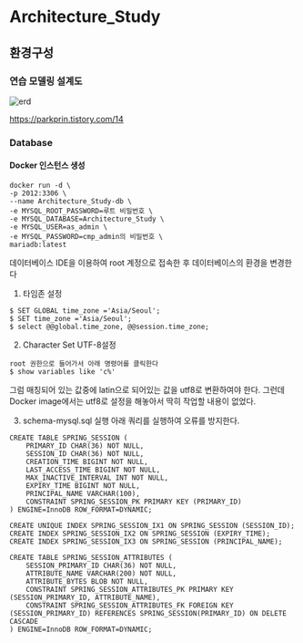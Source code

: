 # Architecture_Study

## 환경구성

### 연습 모델링 설계도

![erd](https://img1.daumcdn.net/thumb/R1280x0/?scode=mtistory2&fname=https%3A%2F%2Fblog.kakaocdn.net%2Fdn%2FbXSdTF%2FbtqWWtYW8Ee%2FdQqEkjWJJmzqfZykLvaZaK%2Ftfile.svg)

https://parkprin.tistory.com/14

### Database

#### Docker 인스턴스 생성
```
docker run -d \
-p 2012:3306 \
--name Architecture_Study-db \
-e MYSQL_ROOT_PASSWORD=루트 비밀번호 \
-e MYSQL_DATABASE=Architecture_Study \
-e MYSQL_USER=as_admin \
-e MYSQL_PASSWORD=cmp_admin의 비밀번호 \
mariadb:latest
```

데이터베이스 IDE을 이용하여 root 계정으로 접속한 후 데이터베이스의 환경을 변경한다
1) 타임존 설정
```
$ SET GLOBAL time_zone ='Asia/Seoul';
$ SET time_zone ='Asia/Seoul';
$ select @@global.time_zone, @@session.time_zone;
```

2) Character Set UTF-8설정


```
root 권한으로 들어가서 아래 명령어를 클릭한다
$ show variables like 'c%'
```

그럼 매칭되어 있는 값중에 latin으로 되어있는 값을 utf8로 변환하여야 한다.
그런데 Docker image에서는 utf8로 설정을 해놓아서 딱히 작업할 내용이 없었다.

3) schema-mysql.sql 실행
아래 쿼리를 실행하여 오류를 방지한다.
```
CREATE TABLE SPRING_SESSION (
	PRIMARY_ID CHAR(36) NOT NULL,
	SESSION_ID CHAR(36) NOT NULL,
	CREATION_TIME BIGINT NOT NULL,
	LAST_ACCESS_TIME BIGINT NOT NULL,
	MAX_INACTIVE_INTERVAL INT NOT NULL,
	EXPIRY_TIME BIGINT NOT NULL,
	PRINCIPAL_NAME VARCHAR(100),
	CONSTRAINT SPRING_SESSION_PK PRIMARY KEY (PRIMARY_ID)
) ENGINE=InnoDB ROW_FORMAT=DYNAMIC;

CREATE UNIQUE INDEX SPRING_SESSION_IX1 ON SPRING_SESSION (SESSION_ID);
CREATE INDEX SPRING_SESSION_IX2 ON SPRING_SESSION (EXPIRY_TIME);
CREATE INDEX SPRING_SESSION_IX3 ON SPRING_SESSION (PRINCIPAL_NAME);

CREATE TABLE SPRING_SESSION_ATTRIBUTES (
	SESSION_PRIMARY_ID CHAR(36) NOT NULL,
	ATTRIBUTE_NAME VARCHAR(200) NOT NULL,
	ATTRIBUTE_BYTES BLOB NOT NULL,
	CONSTRAINT SPRING_SESSION_ATTRIBUTES_PK PRIMARY KEY (SESSION_PRIMARY_ID, ATTRIBUTE_NAME),
	CONSTRAINT SPRING_SESSION_ATTRIBUTES_FK FOREIGN KEY (SESSION_PRIMARY_ID) REFERENCES SPRING_SESSION(PRIMARY_ID) ON DELETE CASCADE
) ENGINE=InnoDB ROW_FORMAT=DYNAMIC;

```

